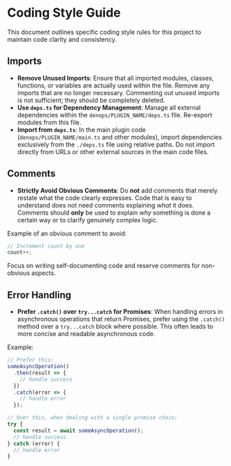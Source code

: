 # Coding Style Guide

This document outlines specific coding style rules for this project to maintain code clarity and consistency.

## Imports

- **Remove Unused Imports**: Ensure that all imported modules, classes, functions, or variables are actually used within the file. Remove any imports that are no longer necessary. Commenting out unused imports is not sufficient; they should be completely deleted.
- **Use `deps.ts` for Dependency Management**: Manage all external dependencies within the `denops/PLUGIN_NAME/deps.ts` file. Re-export modules from this file.
- **Import from `deps.ts`**: In the main plugin code (`denops/PLUGIN_NAME/main.ts` and other modules), import dependencies exclusively from the `./deps.ts` file using relative paths. Do not import directly from URLs or other external sources in the main code files.

## Comments

- **Strictly Avoid Obvious Comments**: Do **not** add comments that merely restate what the code clearly expresses. Code that is easy to understand does not need comments explaining *what* it does. Comments should **only** be used to explain *why* something is done a certain way or to clarify genuinely complex logic.

Example of an obvious comment to avoid:
```typescript
// Increment count by one
count++;
```

Focus on writing self-documenting code and reserve comments for non-obvious aspects.
## Error Handling

- **Prefer `.catch()` over `try...catch` for Promises**: When handling errors in asynchronous operations that return Promises, prefer using the `.catch()` method over a `try...catch` block where possible. This often leads to more concise and readable asynchronous code.

Example:
```typescript
// Prefer this:
someAsyncOperation()
  .then(result => {
    // handle success
  })
  .catch(error => {
    // handle error
  });

// Over this, when dealing with a single promise chain:
try {
  const result = await someAsyncOperation();
  // handle success
} catch (error) {
  // handle error
}
```